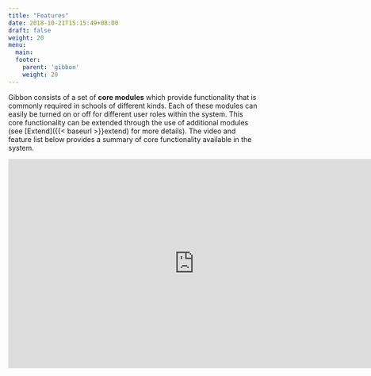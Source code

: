 ```yaml
---
title: "Features"
date: 2018-10-21T15:15:49+08:00
draft: false
weight: 20
menu:
  main:
  footer:
    parent: 'gibbon'
    weight: 20
---
```


Gibbon consists of a set of **core modules** which provide functionality that is commonly required in schools of different kinds. Each of these modules can easily be turned on or off for different user roles within the system. This core functionality can be extended through the use of additional modules (see [Extend]({{< baseurl >}}extend) for more details). The video and feature list below provides a summary of core functionality available in the system.

<iframe class="shadow-md" width="750" height="422" src="https://www.youtube.com/embed/2v3IZ-clM78?controls=0" frameborder="0" allow="accelerometer; autoplay; encrypted-media; gyroscope; picture-in-picture" allowfullscreen></iframe>
